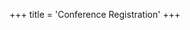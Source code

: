+++
title = 'Conference Registration'
+++
<div id="eventbrite-widget-container-1486745468719"></div>

